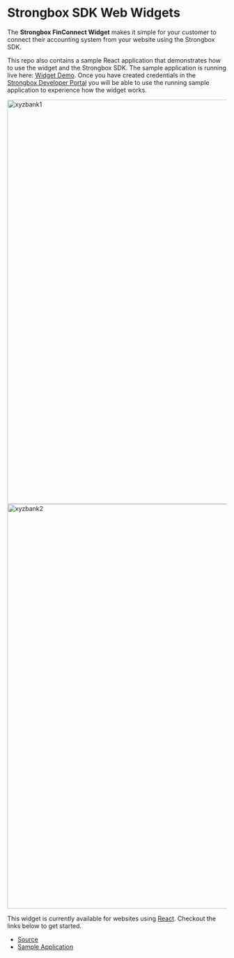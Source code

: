 # Strongbox SDK Web Widgets

The **Strongbox FinConnect Widget** makes it simple for your customer to connect their accounting system from your website using the Strongbox SDK.

This repo also contains a sample React application that demonstrates how to use the widget and the Strongbox SDK.  The sample application is running live here: [Widget Demo](https://widgetdemo.strongbox.link/). Once you have created credentials in the [Strongbox Developer Portal](https://developer.strongbox.link/) you will be able to use the running sample application to experience how the widget works.

<img width="929" alt="xyzbank1" src="https://user-images.githubusercontent.com/83089395/131019840-7a2514a6-87b8-4542-9307-3d15f35971b1.PNG">

<img width="930" alt="xyzbank2" src="https://user-images.githubusercontent.com/83089395/131019984-7c1df0a9-e762-4a5e-adba-4a5c3d6d449f.PNG">

This widget is currently available for websites using [React](https://reactjs.org/). Checkout the links below to get started.

- [Source](/finconnect-react)
- [Sample Application](/finconnect-react-demo)
